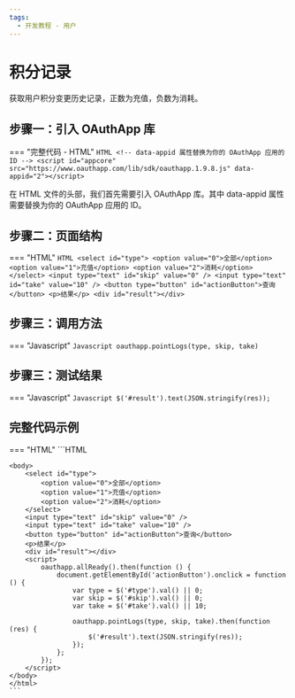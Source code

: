 ```yaml
---
tags:
  - 开发教程 - 用户
---
```


# 积分记录

获取用户积分变更历史记录，正数为充值，负数为消耗。


## 步骤一：引入 OAuthApp 库
=== "完整代码 - HTML"
    ```HTML
    <!-- data-appid 属性替换为你的 OAuthApp 应用的 ID -->
    <script id="appcore" src="https://www.oauthapp.com/lib/sdk/oauthapp.1.9.8.js" data-appid="2"></script>
    ```

在 HTML 文件的头部，我们首先需要引入 OAuthApp 库。其中 data-appid 属性需要替换为你的 OAuthApp 应用的 ID。


## 步骤二：页面结构
=== "HTML"
    ```HTML
    <select id="type">
        <option value="0">全部</option>
        <option value="1">充值</option>
        <option value="2">消耗</option>
    </select>
    <input type="text" id="skip" value="0" />
    <input type="text" id="take" value="10" />
    <button type="button" id="actionButton">查询</button>
    <p>结果</p>
    <div id="result"></div>
    ```


## 步骤三：调用方法

=== "Javascript"
    ```Javascript
    oauthapp.pointLogs(type, skip, take)
    ```



## 步骤三：测试结果

=== "Javascript"
    ```Javascript
    $('#result').text(JSON.stringify(res));
    ```


## 完整代码示例

=== "HTML"
    ```HTML
    <!DOCTYPE html>
    <html>
    <head>
        <meta charset="UTF-8">
        <meta name="viewport" content="width=device-width, initial-scale=1.0">
        <title>order</title>
        <!-- data-appid 属性替换为你的 OAuthApp 应用的 ID -->
        <script id="appcore" src="https://www.oauthapp.com/lib/sdk/oauthapp.1.9.8.js" data-appid="2"></script>
    </head>

    <body>
        <select id="type">
            <option value="0">全部</option>
            <option value="1">充值</option>
            <option value="2">消耗</option>
        </select>
        <input type="text" id="skip" value="0" />
        <input type="text" id="take" value="10" />
        <button type="button" id="actionButton">查询</button>
        <p>结果</p>
        <div id="result"></div>
        <script>
            oauthapp.allReady().then(function () {
                document.getElementById('actionButton').onclick = function () {
                    var type = $('#type').val() || 0;
                    var skip = $('#skip').val() || 0;
                    var take = $('#take').val() || 10;

                    oauthapp.pointLogs(type, skip, take).then(function (res) {
                        $('#result').text(JSON.stringify(res));
                    });
                };
            });
        </script>
    </body>
    </html>
    ```

